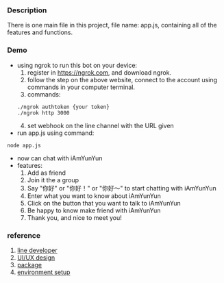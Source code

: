 ### Description
There is one main file in this project, file name: app.js, containing all of the features and functions.

### Demo
* using ngrok to run this bot on your device: 
  1. register in https://ngrok.com, and download ngrok.
  2. follow the step on the above website, connect to the account using commands in your computer terminal.
  3. commands: 
  ```
  ./ngrok authtoken {your token}
  ./ngrok http 3000
  ```
  4. set webhook on the line channel with the URL given
* run app.js using command:
```
node app.js
```
* now can chat with iAmYunYun
* features:
  1. Add as friend
  2. Join it the a group
  3. Say "你好" or "你好！" or "你好～" to start chatting with iAmYunYun
  4. Enter what you want to know about iAmYunYun
  5. Click on the button that you want to talk to iAmYunYun
  6. Be happy to know make friend with iAmYunYun
  7. Thank you, and nice to meet you!

### reference
1. [line developer](https://developers.line.me/en/docs/messaging-api/getting-started/)
2. [UI/UX design](https://blog.yoctol.com/conversational-ui-design-837310bc882c)
3. [package](https://github.com/boybundit/linebot/tree/master/examples)
4. [environment setup](https://medium.com/pyradise/使用node-js建置你的第一個line-bot-590b7ba7a28a)
